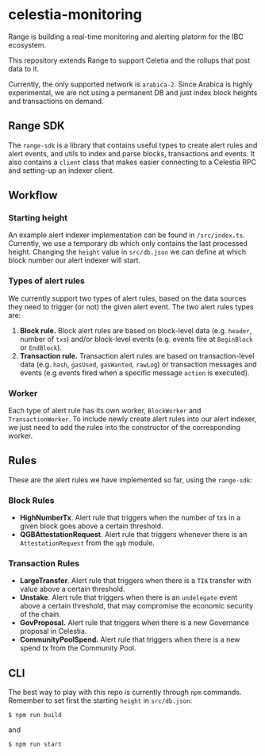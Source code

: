 # celestia-monitoring

Range is building a real-time monitoring and alerting platorm for the IBC ecosystem.

This repository extends Range to support Celetia and the rollups that post data to it.

Currently, the only supported network is `arabica-2`. Since Arabica is highly experimental, we are not using a permanent DB and just index block heights and transactions on demand.

## Range SDK

The `range-sdk` is a library that contains useful types to create alert rules and alert events, and utils to index and parse blocks, transactions and events. It also contains a `client` class that makes easier connecting to a Celestia RPC and setting-up an indexer client.

## Workflow

### Starting height

An example alert indexer implementation can be found in `/src/index.ts`. Currently, we use a temporary db which only contains the last processed height. Changing the `height` value in `src/db.json` we can define at which block number our alert indexer will start.

### Types of alert rules

We currently support two types of alert rules, based on the data sources they need to trigger (or not) the given alert event. The two alert rules types are:

1. **Block rule.** Block alert rules are based on block-level data (e.g. `header`, number of `txs`) and/or block-level events (e.g. events fire at `BeginBlock` or `EndBlock`).
2. **Transaction rule.** Transaction alert rules are based on transaction-level data (e.g. `hash`, `gasUsed`, `gasWanted`, `rawLog`) or transaction messages and events (e.g events fired when a specific message `action` is executed).

### Worker

Each type of alert rule has its own worker, `BlockWorker` and `TransactionWorker`. To include newly create alert rules into our alert indexer, we just need to add the rules into the constructor of the corresponding worker.

## Rules
These are the alert rules we have implemented so far, using the `range-sdk`:

### Block Rules

- **HighNumberTx**. Alert rule that triggers when the number of txs in a given block goes above a certain threshold.
- **QGBAttestationRequest**. Alert rule that triggers whenever there is an `AttestationRequest` from the `qgb` module.

### Transaction Rules

- **LargeTransfer**. Alert rule that triggers when there is a `TIA` transfer with value above a certain threshold.
- **Unstake**. Alert rule that triggers when there is an `undelegate` event above a certain threshold, that may compromise the economic security of the chain.
- **GovProposal.** Alert rule that triggers when there is a new Governance proposal in Celestia.
- **CommunityPoolSpend.** Alert rule that triggers when there is a new spend tx from the Community Pool.


## CLI

The best way to play with this repo is currently through `npm` commands. Remember to set first the starting `height` in `src/db.json`:

```
$ npm run build
```
and
```
$ npm run start
```
